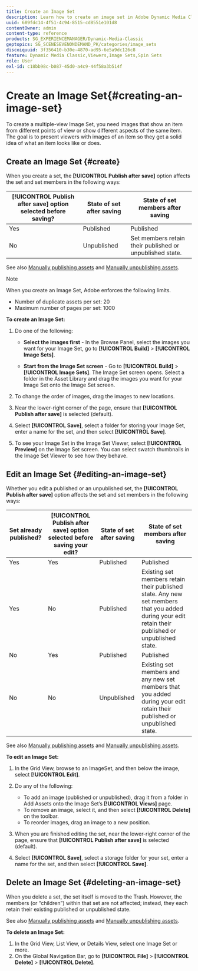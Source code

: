 ```yaml
---
title: Create an Image Set
description: Learn how to create an image set in Adobe Dynamic Media Classic.
uuid: 689fdc14-4f51-4c94-8515-cd8551e101d8
contentOwner: admin
content-type: reference
products: SG_EXPERIENCEMANAGER/Dynamic-Media-Classic
geptopics: SG_SCENESEVENONDEMAND_PK/categories/image_sets
discoiquuid: 3f356410-b30e-4870-ad95-6e5a9dc126c8
feature: Dynamic Media Classic,Viewers,Image Sets,Spin Sets
role: User
exl-id: c18bb98c-b087-45d0-a4c9-44f58a3b514f
---
```

# Create an Image Set{#creating-an-image-set}

To create a multiple-view Image Set, you need images that show an item from different points of view or show different aspects of the same item. The goal is to present viewers with images of an item so they get a solid idea of what an item looks like or does.

## Create an Image Set {#create}

When you create a set, the **[!UICONTROL Publish after save]** option affects the set and set members in the following ways:

|**[!UICONTROL Publish after save]** option selected before saving?|State of set after saving|State of set members after saving|
| --- | --- | --- |
| Yes | Published | Published |
| No | Unpublished | Set members retain their published or unpublished state. |

See also [Manually publishing assets](publishing-files.md#manually_publishing_assets) and [Manually unpublishing assets](publishing-files.md#manually_unpublishing_assets).

>[!NOTE]
>
>When you create an Image Set, Adobe enforces the following limits.
>
>* Number of duplicate assets per set: 20
>* Maximum number of pages per set: 1000

**To create an Image Set:**

1. Do one of the following:

   * **Select the images first** - In the Browse Panel, select the images you want for your Image Set, go to **[!UICONTROL Build]** > **[!UICONTROL Image Sets]**.

   * **Start from the Image Set screen** - Go to **[!UICONTROL Build]** > **[!UICONTROL Image Sets]**. The Image Set screen opens. Select a folder in the Asset Library and drag the images you want for your Image Set onto the Image Set screen.

1. To change the order of images, drag the images to new locations.
1. Near the lower-right corner of the page, ensure that **[!UICONTROL Publish after save]** is selected (default).
1. Select **[!UICONTROL Save]**, select a folder for storing your Image Set, enter a name for the set, and then select **[!UICONTROL Save]**.
1. To see your Image Set in the Image Set Viewer, select **[!UICONTROL Preview]** on the Image Set screen. You can select swatch thumbnails in the Image Set Viewer to see how they behave.

## Edit an Image Set {#editing-an-image-set}

Whether you edit a published or an unpublished set, the **[!UICONTROL Publish after save]** option affects the set and set members in the following ways:

|Set already published?|**[!UICONTROL Publish after save]** option selected before saving your edit?|State of set after saving|State of set members after saving|
| --- | --- | --- | --- |
| Yes | Yes | Published|Published |
| Yes | No | Published|Existing set members retain their published state. Any new set members that you added during your edit retain their published or unpublished state. |
| No | Yes | Published|Published |
| No | No | Unpublished|Existing set members and any new set members that you added during your edit retain their published or unpublished state. |

See also [Manually publishing assets](publishing-files.md#manually_publishing_assets) and [Manually unpublishing assets](publishing-files.md#manually_unpublishing_assets).

**To edit an Image Set:**

1. In the Grid View, browse to an ImageSet, and then below the image, select **[!UICONTROL Edit]**.
1. Do any of the following:

    * To add an image (published or unpublished), drag it from a folder in Add Assets onto the Image Set’s **[!UICONTROL Views]** page.
    * To remove an image, select it, and then select **[!UICONTROL Delete]** on the toolbar.
    * To reorder images, drag an image to a new position.

1. When you are finished editing the set, near the lower-right corner of the page, ensure that **[!UICONTROL Publish after save]** is selected (default).
1. Select **[!UICONTROL Save]**, select a storage folder for your set, enter a name for the set, and then select **[!UICONTROL Save]**.

## Delete an Image Set {#deleting-an-image-set}

When you delete a set, the set itself is moved to the Trash. However, the members (or “children”) within that set are not affected; instead, they each retain their existing published or unpublished state.

See also [Manually publishing assets](publishing-files.md#manually_publishing_assets) and [Manually unpublishing assets](publishing-files.md#manually_unpublishing_assets).

**To delete an Image Set:**

1. In the Grid View, List View, or Details View, select one Image Set or more.
1. On the Global Navigation Bar, go to **[!UICONTROL File]** > **[!UICONTROL Delete]** > **[!UICONTROL Delete]**.

